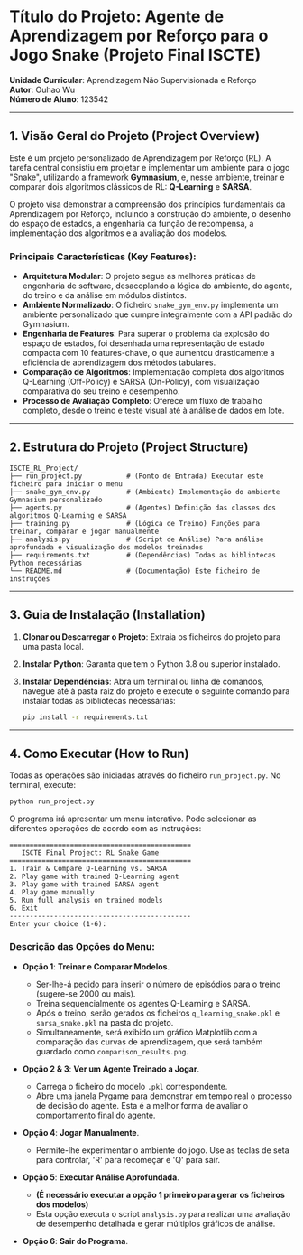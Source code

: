 # Título do Projeto: Agente de Aprendizagem por Reforço para o Jogo Snake (Projeto Final ISCTE)

**Unidade Curricular**: Aprendizagem Não Supervisionada e Reforço  
**Autor**: Ouhao Wu  
**Número de Aluno**: 123542

---

## 1. Visão Geral do Projeto (Project Overview)

Este é um projeto personalizado de Aprendizagem por Reforço (RL). A tarefa central consistiu em projetar e implementar um ambiente para o jogo "Snake", utilizando a framework **Gymnasium**, e, nesse ambiente, treinar e comparar dois algoritmos clássicos de RL: **Q-Learning** e **SARSA**.

O projeto visa demonstrar a compreensão dos princípios fundamentais da Aprendizagem por Reforço, incluindo a construção do ambiente, o desenho do espaço de estados, a engenharia da função de recompensa, a implementação dos algoritmos e a avaliação dos modelos.

### Principais Características (Key Features):

*   **Arquitetura Modular**: O projeto segue as melhores práticas de engenharia de software, desacoplando a lógica do ambiente, do agente, do treino e da análise em módulos distintos.
*   **Ambiente Normalizado**: O ficheiro `snake_gym_env.py` implementa um ambiente personalizado que cumpre integralmente com a API padrão do Gymnasium.
*   **Engenharia de Features**: Para superar o problema da explosão do espaço de estados, foi desenhada uma representação de estado compacta com 10 features-chave, o que aumentou drasticamente a eficiência de aprendizagem dos métodos tabulares.
*   **Comparação de Algoritmos**: Implementação completa dos algoritmos Q-Learning (Off-Policy) e SARSA (On-Policy), com visualização comparativa do seu treino e desempenho.
*   **Processo de Avaliação Completo**: Oferece um fluxo de trabalho completo, desde o treino e teste visual até à análise de dados em lote.

---

## 2. Estrutura do Projeto (Project Structure)

```
ISCTE_RL_Project/
├── run_project.py           # (Ponto de Entrada) Executar este ficheiro para iniciar o menu
├── snake_gym_env.py         # (Ambiente) Implementação do ambiente Gymnasium personalizado
├── agents.py                # (Agentes) Definição das classes dos algoritmos Q-Learning e SARSA
├── training.py              # (Lógica de Treino) Funções para treinar, comparar e jogar manualmente
├── analysis.py              # (Script de Análise) Para análise aprofundada e visualização dos modelos treinados
├── requirements.txt         # (Dependências) Todas as bibliotecas Python necessárias
└── README.md                # (Documentação) Este ficheiro de instruções
```

---

## 3. Guia de Instalação (Installation)

1.  **Clonar ou Descarregar o Projeto**: Extraia os ficheiros do projeto para uma pasta local.

2.  **Instalar Python**: Garanta que tem o Python 3.8 ou superior instalado.

3.  **Instalar Dependências**: Abra um terminal ou linha de comandos, navegue até à pasta raiz do projeto e execute o seguinte comando para instalar todas as bibliotecas necessárias:
    ```bash
    pip install -r requirements.txt
    ```

---

## 4. Como Executar (How to Run)

Todas as operações são iniciadas através do ficheiro `run_project.py`. No terminal, execute:

```bash
python run_project.py
```

O programa irá apresentar um menu interativo. Pode selecionar as diferentes operações de acordo com as instruções:

```
=============================================
   ISCTE Final Project: RL Snake Game
=============================================
1. Train & Compare Q-Learning vs. SARSA
2. Play game with trained Q-Learning agent
3. Play game with trained SARSA agent
4. Play game manually
5. Run full analysis on trained models
6. Exit
---------------------------------------------
Enter your choice (1-6):
```

### Descrição das Opções do Menu:

*   **Opção 1**: **Treinar e Comparar Modelos**.
    *   Ser-lhe-á pedido para inserir o número de episódios para o treino (sugere-se 2000 ou mais).
    *   Treina sequencialmente os agentes Q-Learning e SARSA.
    *   Após o treino, serão gerados os ficheiros `q_learning_snake.pkl` e `sarsa_snake.pkl` na pasta do projeto.
    *   Simultaneamente, será exibido um gráfico Matplotlib com a comparação das curvas de aprendizagem, que será também guardado como `comparison_results.png`.

*   **Opção 2 & 3**: **Ver um Agente Treinado a Jogar**.
    *   Carrega o ficheiro do modelo `.pkl` correspondente.
    *   Abre uma janela Pygame para demonstrar em tempo real o processo de decisão do agente. Esta é a melhor forma de avaliar o comportamento final do agente.

*   **Opção 4**: **Jogar Manualmente**.
    *   Permite-lhe experimentar o ambiente do jogo. Use as teclas de seta para controlar, 'R' para recomeçar e 'Q' para sair.

*   **Opção 5**: **Executar Análise Aprofundada**.
    *   **(É necessário executar a opção 1 primeiro para gerar os ficheiros dos modelos)**
    *   Esta opção executa o script `analysis.py` para realizar uma avaliação de desempenho detalhada e gerar múltiplos gráficos de análise.

*   **Opção 6**: **Sair do Programa**.
